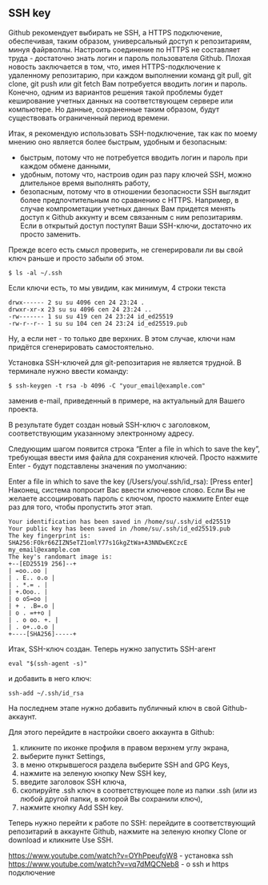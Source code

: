 ## SSH key
Github рекомендует выбирать не SSH, а HTTPS подключение, обеспечивая, таким образом, универсальный доступ к репозитариям, минуя файрволлы. Настроить соединение по HTTPS не составляет труда - достаточно знать логин и пароль пользователя Github. Плохая новость заключается в том, что, имея HTTPS-подключение к удаленному репозитарию, при каждом выполнении команд git pull, git clone, git push или git fetch Вам потребуется вводить логин и пароль. Конечно, одним из вариантов решения такой проблемы будет кеширование учетных данных на соответствующем сервере или компьютере. Но данные, сохраненные таким образом, будут существовать ограниченный период времени.

Итак, я рекомендую использовать SSH-подключение, так как по моему мнению оно является более быстрым, удобным и безопасным:

- быстрым, потому что не потребуется вводить логин и пароль при каждом обмене данными,
- удобным, потому что, настроив один раз пару ключей SSH, можно длительное время выполнять работу,
- безопасным, потому что в отношении безопасности SSH выглядит более предпочтительным по сравнению с HTTPS. Например, в случае компрометации учетных данных Вам придется менять доступ к Github аккунту и всем связанным с ним репозитариям. Если в открытый доступ поступят Ваши SSH-ключи, достаточно их просто заменить.

Прежде всего есть смысл проверить, не сгенерировали ли вы свой ключ раньше и просто забыли об этом.
```
$ ls -al ~/.ssh
```
Если ключи есть, то мы увидим, как минимум, 4 строки текста
```
drwx------ 2 su su 4096 сеп 24 23:24 .
drwxr-xr-x 23 su su 4096 сеп 24 23:24 ..
-rw------- 1 su su 419 сеп 24 23:24 id_ed25519
-rw-r--r-- 1 su su 104 сеп 24 23:24 id_ed25519.pub
```
Ну, а если нет - то только две верхних. В этом случае, ключи нам придётся сгенерировать самостоятельно.
  
Установка SSH-ключей для git-репозитария не является трудной.
В терминале нужно ввести команду:
```
$ ssh-keygen -t rsa -b 4096 -C "your_email@example.com"
```
заменив e-mail, приведенный в примере, на актуальный для Вашего проекта.

В результате будет создан новый SSH-ключ с заголовком, соответствующим указанному электронному адресу.

Следующим шагом появится строка “Enter a file in which to save the key”, требующая ввести имя файла для сохранения ключей. Просто нажмите Enter - будут подставлены значения по умолчанию:

Enter a file in which to save the key (/Users/you/.ssh/id_rsa): [Press enter]
Наконец, система попросит Вас ввести ключевое слово. Если Вы не желаете ассоциировать пароль с ключом, просто нажмите Enter еще раз для того, чтобы пропустить этот этап.

```
Your identification has been saved in /home/su/.ssh/id_ed25519
Your public key has been saved in /home/su/.ssh/id_ed25519.pub
The key fingerprint is:
SHA256:FOkr66ZIZN5eTZ1omlY77s1GkgZtWa+A3NNDwEKCzcE my_email@example.com
The key's randomart image is:
+--[ED25519 256]--+
| =oo..oo |
| . E.. o.o |
| . *.= . |
| +.Ooo.. |
| o oS=oo |
| + . .B=.o |
| o . =++o |
| . o oo. +. |
| . o+..o.o |
+----[SHA256]-----+
```


Итак, SSH-ключ создан. Теперь нужно запустить SSH-агент
```
eval "$(ssh-agent -s)"
```
и добавить в него ключ:
```
ssh-add ~/.ssh/id_rsa
```
На последнем этапе нужно добавить публичный ключ в свой Github-аккаунт.

Для этого перейдите в настройки своего аккаунта в Github:

  1. кликните по иконке профиля в правом верхнем углу экрана,
  2. выберите пункт Settings,
  3. в меню открывшегося раздела выберите SSH and GPG Keys,
  4. нажмите на зеленую кнопку New SSH key,
  5. введите заголовок SSH ключа,
  6. скопируйте .ssh ключ в соответствующее поле из папки .ssh (или из любой другой папки, в которой Вы сохранили ключ),
  7. нажмите кнопку Add SSH key.

Теперь нужно перейти к работе по SSH: перейдите в соответствующий репозитарий в аккаунте Github, нажмите на зеленую кнопку Clone or download и кликните Use SSH.

https://www.youtube.com/watch?v=OYhPpeufgW8 - установка ssh
https://www.youtube.com/watch?v=vq7dMQCNeb8 - о ssh и https подключение
